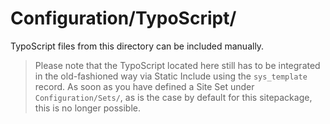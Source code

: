 # Configuration/TypoScript/

TypoScript files from this directory can be included manually.

> Please note that the TypoScript located here still has to be integrated in the old-fashioned way via Static Include
> using the `sys_template` record. As soon as you have defined a Site Set under `Configuration/Sets/`, as is the case by
> default for this sitepackage, this is no longer possible.
